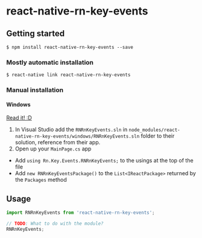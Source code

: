 
# react-native-rn-key-events

## Getting started

`$ npm install react-native-rn-key-events --save`

### Mostly automatic installation

`$ react-native link react-native-rn-key-events`

### Manual installation


#### Windows
[Read it! :D](https://github.com/ReactWindows/react-native)

1. In Visual Studio add the `RNRnKeyEvents.sln` in `node_modules/react-native-rn-key-events/windows/RNRnKeyEvents.sln` folder to their solution, reference from their app.
2. Open up your `MainPage.cs` app
  - Add `using Rn.Key.Events.RNRnKeyEvents;` to the usings at the top of the file
  - Add `new RNRnKeyEventsPackage()` to the `List<IReactPackage>` returned by the `Packages` method


## Usage
```javascript
import RNRnKeyEvents from 'react-native-rn-key-events';

// TODO: What to do with the module?
RNRnKeyEvents;
```
  